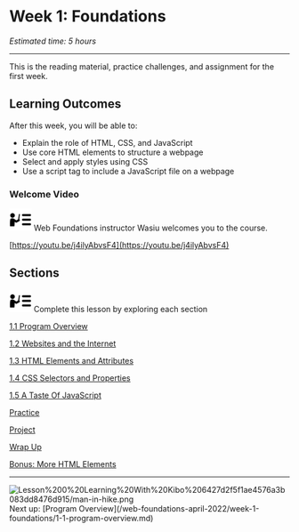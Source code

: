 # Week 1: Foundations

*Estimated time: 5 hours*

---

This is the reading material, practice challenges, and assignment for the first week.

## **Learning Outcomes**

After this week, you will be able to:

- Explain the role of HTML, CSS, and JavaScript
- Use core HTML elements to structure a webpage
- Select and apply styles using CSS
- Use a script tag to include a JavaScript file on a webpage

### Welcome Video

<aside>
<img src="instruction.png" alt="instruction.png" width="40px" /> Web Foundations instructor Wasiu welcomes you to the course.

</aside>

[https://youtu.be/j4ilyAbvsF4](https://youtu.be/j4ilyAbvsF4)

## Sections

<aside>
<img src="instruction.png" alt="instruction.png" width="40px" /> Complete this lesson by exploring each section

</aside>

[1.1 Program Overview](/web-foundations-april-2022/week-1-foundations/1-1-program-overview.md)

[1.2 Websites and the Internet](/web-foundations-april-2022/week-1-foundations/1-2-websites-and-the-internet.md)

[1.3 HTML Elements and Attributes](/web-foundations-april-2022/week-1-foundations/1-3-html-elements-and-attributes.md)

[1.4 CSS Selectors and Properties](/web-foundations-april-2022/week-1-foundations/1-4-css-selectors-and-properties.md)

[1.5 A Taste Of JavaScript](/web-foundations-april-2022/week-1-foundations/1-5-a-taste-of-javascript.md)

[Practice](/web-foundations-april-2022/week-1-foundations/practice.md)

[Project](/web-foundations-april-2022/week-1-foundations/project.md)

[Wrap Up](/web-foundations-april-2022/week-1-foundations/wrap-up.md)

[Bonus: More HTML Elements](/web-foundations-april-2022/week-1-foundations/bonus-more-html-elements.md)

---

<aside>
<img src="Lesson%200%20Learning%20With%20Kibo%206427d2f5f1ae4576a3b083dd8476d915/man-in-hike.png" alt="Lesson%200%20Learning%20With%20Kibo%206427d2f5f1ae4576a3b083dd8476d915/man-in-hike.png" width="40px" /> Next up: [Program Overview](/web-foundations-april-2022/week-1-foundations/1-1-program-overview.md)

</aside>